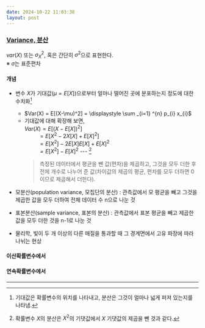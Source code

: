 ```yaml
---
date: 2024-10-22 11:03:38
layout: post
---
```






### [Variance, 분산](https://ko.wikipedia.org/wiki/%EB%B6%84%EC%82%B0)
${var} (X)$ 또는 $\sigma _{X}^2$, 혹은 간단히 $\sigma ^2$으로 표현한다.  
※ $\sigma$는 표준편차  

#### 개념
- 변수 $X$가 기대값($\mu = E[X]$)으로부터 얼마나 떨어진 곳에 분포하는지 정도에 대한 수치화[^001]  
  + $Var(X) = E[(X-\mu)^2] = \displaystyle \sum _{i=1} ^{n} p_{i} x_{i}$  
  + 기대값에 대해 확장해 보면,  
    $\displaystyle {Var}(X) = E[(X - E[X])^2]$  
    &emsp; &emsp; $= E[X^2 - 2X[X] + E[X]^2]$  
    &emsp; &emsp; $= E[X^2] - 2E[X]E[X] + E[X]^2$  
    &emsp; &emsp; $= E[X^2] - E[X]^2$ --- [^002]  
    > 측정된 데이터에서 평균을 뺀 값(편차)을 제곱하고, 그것을 모두 더한 후 전체 개수로 나누어 준 값(차이값의 제곱의 평균, 편차를 모두 더하면 0이므로 제곱해서 더한다).  

- 모분산(population variance, 모집단의 분산) : 관측값에서 모 평균을 빼고 그것을 제곱한 값을 모두 더하여 전체 데이터 수 n으로 나눈 것  
- 표본분산(sample variance, 표본의 분산) : 관측값에서 표본 평균을 빼고 제곱한 값을 모두 더한 것을 n-1로 나눈 것  

- 물리학, 빛이 두 개 이상의 다른 매질을 통과할 때 그 경계면에서 고유 파장에 따라 나뉘는 현상

#### 이산확률변수에서  


#### 연속확률변수에서  



---

[^001]: 기대값은 확률변수의 위치를 나타내고, 분산은 그것이 얼마나 넓게 퍼져 있는지를 나타냄.  
[^002]: 확률변수 $X$의 분산은 $X^2$의 기댓값에서 $X$ 기댓값의 제곱을 뺀 것과 같다.



